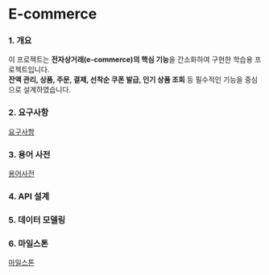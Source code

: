 # E-commerce

### 1. 개요
이 프로젝트는 **전자상거래(e-commerce)의 핵심 기능**을 간소화하여 구현한 학습용 프로젝트입니다.  
**잔액 관리, 상품, 주문, 결제, 선착순 쿠폰 발급, 인기 상품 조회** 등 필수적인 기능을 중심으로 설계하였습니다.

### 2. 요구사항
[요구사항](docs/요구사항.md)

### 3. 용어 사전
[용어사전](docs/용어사전.md)

### 4. API 설계

### 5. 데이터 모델링

### 6. 마일스톤
[마일스톤](https://github.com/users/skdev0619/projects/1/views/5)